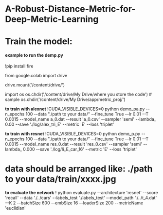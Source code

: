 # A-Robust-Distance-Metric-for-Deep-Metric-Learning

# Train the model:
#### example to run the demp.py
!pip install fire

from google.colab import drive

drive.mount('/content/drive/')

import os
os.chdir('/content/drive/My Drive/where you store the code') # sample os.chdir('/content/drive/My Drive/app/metric_proj/')

**to train with alexnet**
!CUDA_VISIBLE_DEVICES=0 python demo_pa.py --n_epochs 100 --data "./path to your data/" --fine_tune True  --lr 0.01 --T 0.0015 --model_name a_0.dat --result 'a_0.csv' --sampler 'semi' --lambda_ 0.00 --save './log/alex_tri_E' --metric 'E' --loss 'triplet'

**to train with resnet**
!CUDA_VISIBLE_DEVICES=0 python demo_p.py --n_epochs 100 --data "./path to your data/" --fine_tune True --lr 0.01 --T 0.0015 --model_name res_0.dat --result 'res_0.csv' --sampler 'semi' --lambda_ 0.000 --save './log/li_E_car_16' --metric 'E' --loss 'triplet'


# data should be arranged like: ./path to your data/train/xxxx.jpg

**to evaluate the network**
! python evaluate.py --architecture 'resnet' --score 'recall' --data './../cars' --labels_test './labels_test' --model_path './../t_4.dat' --K 2 --batchSize 600 --embSize 16 --loaderSize 200 --metricName 'euclidian'

